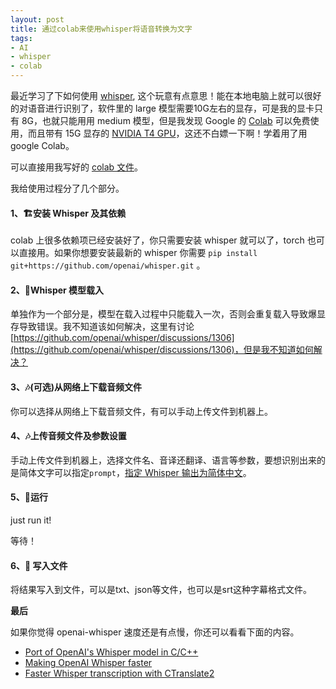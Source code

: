 ```yaml
---
layout: post
title: 通过colab来使用whisper将语音转换为文字
tags:
- AI
- whisper
- colab
---
```


最近学习了下如何使用 [whisper](https://github.com/openai/whisper), 这个玩意有点意思！能在本地电脑上就可以很好的对语音进行识别了，软件里的 large 模型需要10G左右的显存，可是我的显卡只有 8G，也就只能用用 medium 模型，但是我发现 Google 的 [Colab](https://colab.research.google.com) 可以免费使用，而且带有 15G 显存的 [NVIDIA T4 GPU](https://www.nvidia.com/en-us/data-center/tesla-t4/)，这还不白嫖一下啊！学着用了用 google Colab。

可以直接用我写好的 [colab 文件](https://colab.research.google.com/drive/1v0TYNrDETMgeGsRaLq-zp5QOyWEr_9bS?usp=sharing)。

我给使用过程分了几个部分。

#### 1、🏗️安装 Whisper 及其依赖

colab 上很多依赖项已经安装好了，你只需要安装 whisper 就可以了，torch 也可以直接用。如果你想要安装最新的 whisper 你需要 `pip install git+https://github.com/openai/whisper.git` 。

#### 2、🧠Whisper 模型载入

单独作为一个部分是，模型在载入过程中只能载入一次，否则会重复载入导致爆显存导致错误。我不知道该如何解决，这里有讨论[https://github.com/openai/whisper/discussions/1306](https://github.com/openai/whisper/discussions/1306)，但是我不知道如何解决？

#### 3、🎶(可选)从网络上下载音频文件

你可以选择从网络上下载音频文件，有可以手动上传文件到机器上。

#### 4、🎶上传音频文件及参数设置

手动上传文件到机器上，选择文件名、音译还翻译、语言等参数，要想识别出来的是简体文字可以指定`prompt`，[指定 Whisper 输出为简体中文](https://wulu.zone/posts/whisper-cn)。

#### 5、🚀运行

just run it!

等待！

#### 6、💾 写入文件

将结果写入到文件，可以是txt、json等文件，也可以是srt这种字幕格式文件。


**最后**

如果你觉得 openai-whisper 速度还是有点慢，你还可以看看下面的内容。

- [Port of OpenAI's Whisper model in C/C++](https://github.com/ggerganov/whisper.cpp)
- [Making OpenAI Whisper faster](https://nikolas.blog/making-openai-whisper-faster/)
- [Faster Whisper transcription with CTranslate2](https://github.com/guillaumekln/faster-whisper)